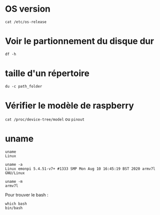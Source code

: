 # OS version
```
cat /etc/os-release
```

# Voir le partionnement du disque dur

```
df -h
```

# taille d'un répertoire

```
du -c path_folder
```

# Vérifier le modèle de raspberry

`cat /proc/device-tree/model` ou `pinout`

# uname 
```
uname
Linux
```
```
uname -a
Linux emonpi 5.4.51-v7+ #1333 SMP Mon Aug 10 16:45:19 BST 2020 armv7l GNU/Linux
```
```
uname -m
armv7l
```

Pour trouver le bash :

```
which bash
bin/bash
```
